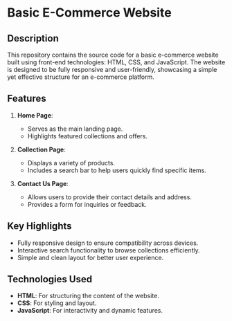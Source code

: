 # Basic E-Commerce Website

## Description
This repository contains the source code for a basic e-commerce website built using front-end technologies: HTML, CSS, and JavaScript. The website is designed to be fully responsive and user-friendly, showcasing a simple yet effective structure for an e-commerce platform.

## Features
1. **Home Page**:
   - Serves as the main landing page.
   - Highlights featured collections and offers.

2. **Collection Page**:
   - Displays a variety of products.
   - Includes a search bar to help users quickly find specific items.

3. **Contact Us Page**:
   - Allows users to provide their contact details and address.
   - Provides a form for inquiries or feedback.

## Key Highlights
- Fully responsive design to ensure compatibility across devices.
- Interactive search functionality to browse collections efficiently.
- Simple and clean layout for better user experience.

## Technologies Used
- **HTML**: For structuring the content of the website.
- **CSS**: For styling and layout.
- **JavaScript**: For interactivity and dynamic features.




